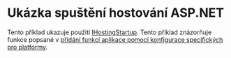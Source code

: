 # <a name="aspnet-hosting-startup-sample"></a>Ukázka spuštění hostování ASP.NET

Tento příklad ukazuje použití [IHostingStartup](https://docs.microsoft.com/dotnet/api/microsoft.aspnetcore.hosting.ihostingstartup). Tento příklad znázorňuje funkce popsané v [přidání funkcí aplikace pomocí konfigurace specifických pro platformy](https://docs.microsoft.com/aspnet/core/host-and-deploy/platform-specific-configuration).
